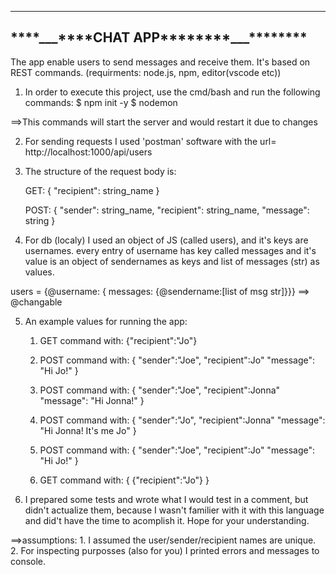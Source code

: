---

## **\*\*\*\***\_\_\_**\*\*\*\***CHAT APP\***\*\*\*\*\*\*\***\_\_\_\***\*\*\*\*\*\*\***

The app enable users to send messages and receive them.
It's based on REST commands.
(requirments: node.js, npm, editor(vscode etc))

1. In order to execute this project, use the cmd/bash and run the following commands:
   $ npm init -y
   $ nodemon

==>This commands will start the server and would restart it due to changes

2. For sending requests I used 'postman' software with the url= http://localhost:1000/api/users

3. The structure of the request body is:

   GET: {
   "recipient": string_name
   }

   POST: {
   "sender": string_name,
   "recipient": string_name,
   "message": string
   }

4. For db (localy) I used an object of JS (called users), and it's keys are usernames. every entry of username has key called messages and it's value is an object of sendernames as keys and list of messages (str) as values.

users = {@username: { messages: {@sendername:[list of msg str]}}} ==> @changable

5. An example values for running the app:

   1. GET command with: {"recipient":"Jo"}

   2. POST command with: {
      "sender":"Joe",
      "recipient":Jo"
      "message": "Hi Jo!"
      }
   3. POST command with: {
      "sender":"Joe",
      "recipient":Jonna"
      "message": "Hi Jonna!"
      }
   4. POST command with: {
      "sender":"Jo",
      "recipient":Jonna"
      "message": "Hi Jonna! It's me Jo"
      }
   5. POST command with: {
      "sender":"Joe",
      "recipient":Jo"
      "message": "Hi Jo!"
      }
   6. GET command with: {
      {"recipient":"Jo"}
      }

6. I prepared some tests and wrote what I would test in a comment, but didn't actualize them, because I wasn't familier with it with this language and did't have the time to acomplish it. Hope for your understanding.

==>assumptions: 1. I assumed the user/sender/recipient names are unique. 2. For inspecting purposses (also for you) I printed errors and messages to console.
